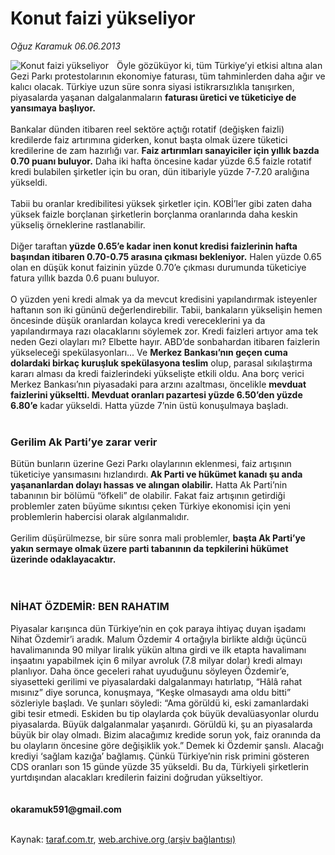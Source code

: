 # Konut faizi yükseliyor

*Oğuz Karamuk 06.06.2013*

<div class="yazi"><img align="left" alt="Konut faizi yükseliyor" border="0" src="http://www.taraf.com.tr/fotoraflar/makaleler/konut-faizi-yukseliyor_6760_orijinal.jpg" style="border-right-width:10px; border-color:#FFFFFF"/><p>Öyle gözüküyor ki, tüm Türkiye’yi etkisi altına alan Gezi Parkı protestolarının ekonomiye faturası, tüm tahminlerden daha ağır ve kalıcı olacak. Türkiye uzun süre sonra siyasi istikrarsızlıkla tanışırken, piyasalarda yaşanan dalgalanmaların <strong>faturası üretici ve tüketiciye de yansımaya başlıyor.</strong><br/><br/>Bankalar dünden itibaren reel sektöre açtığı rotatif (değişken faizli) kredilerde faiz artırımına giderken, konut başta olmak üzere tüketici kredilerine de zam hazırlığı var. <strong>Faiz artırımları sanayiciler için yıllık bazda 0.70 puanı buluyor.</strong> Daha iki hafta öncesine kadar yüzde 6.5 faizle rotatif kredi bulabilen şirketler için bu oran, dün itibariyle yüzde 7-7.20 aralığına yükseldi.<br/><br/>Tabii bu oranlar kredibilitesi yüksek şirketler için. KOBİ’ler gibi zaten daha yüksek faizle borçlanan şirketlerin borçlanma oranlarında daha keskin yükseliş örneklerine rastlanabilir.<br/><br/>Diğer taraftan<strong> yüzde 0.65’e kadar inen konut kredisi faizlerinin hafta başından itibaren 0.70-0.75 arasına çıkması bekleniyor.</strong> Halen yüzde 0.65 olan en düşük konut faizinin yüzde 0.70’e çıkması durumunda tüketiciye fatura yıllık bazda 0.6 puanı buluyor.<br/><br/>O yüzden yeni kredi almak ya da mevcut kredisini yapılandırmak isteyenler haftanın son iki gününü değerlendirebilir. Tabii, bankaların yükselişin hemen öncesinde düşük oranlardan kolayca kredi vereceklerini ya da yapılandırmaya razı olacaklarını söylemek zor. Kredi faizleri artıyor ama tek neden Gezi olayları mı? Elbette hayır. ABD’de sonbahardan itibaren faizlerin yükseleceği spekülasyonları... Ve <strong>Merkez Bankası’nın geçen cuma dolardaki birkaç kuruşluk spekülasyona teslim</strong> olup, parasal sıkılaştırma kararı alması da kredi faizlerindeki yükselişte etkili oldu. Ana borç verici Merkez Bankası’nın piyasadaki para arzını azaltması, öncelikle <strong>mevduat faizlerini yükseltti. Mevduat oranları pazartesi yüzde 6.50’den yüzde 6.80’e</strong> kadar yükseldi. Hatta yüzde 7’nin üstü konuşulmaya başladı.<br/><br/></p>
<h3>Gerilim Ak Parti’ye zarar verir</h3>
<p>Bütün bunların üzerine Gezi Parkı olaylarının eklenmesi, faiz artışının tüketiciye yansımasını hızlandırdı.<strong> Ak Parti ve hükümet kanadı şu anda yaşananlardan dolayı hassas ve alıngan olabilir.</strong> Hatta Ak Parti’nin tabanının bir bölümü “öfkeli” de olabilir. Fakat faiz artışının getirdiği problemler zaten büyüme sıkıntısı çeken Türkiye ekonomisi için yeni problemlerin habercisi olarak algılanmalıdır.<br/><br/>Gerilim düşürülmezse, bir süre sonra mali problemler, <strong>başta Ak Parti’ye yakın sermaye olmak üzere parti tabanının da tepkilerini hükümet üzerinde odaklayacaktır.<br/></strong><br/><br/></p>
<h3>NİHAT ÖZDEMİR: BEN RAHATIM </h3>
<p>Piyasalar karışınca dün Türkiye’nin en çok paraya ihtiyaç duyan işadamı Nihat Özdemir’i aradık. Malum Özdemir 4 ortağıyla birlikte aldığı üçüncü havalimanında 90 milyar liralık yükün altına girdi ve ilk etapta havalimanı inşaatını yapabilmek için 6 milyar avroluk (7.8 milyar dolar) kredi almayı planlıyor. Daha önce geceleri rahat uyuduğunu söyleyen Özdemir’e, siyasetteki gerilimi ve piyasalardaki dalgalanmayı hatırlatıp, “Hâlâ rahat mısınız” diye sorunca, konuşmaya, “Keşke olmasaydı ama oldu bitti” sözleriyle başladı. Ve şunları söyledi: “Ama görüldü ki, eski zamanlardaki gibi tesir etmedi. Eskiden bu tip olaylarda çok büyük devalüasyonlar olurdu piyasalarda. Büyük dalgalanmalar yaşanırdı. Görüldü ki, şu an piyasalarda büyük bir olay olmadı. Bizim alacağımız kredide sorun yok, faiz oranında da bu olayların öncesine göre değişiklik yok.” Demek ki Özdemir şanslı. Alacağı krediyi ‘sağlam kazığa’ bağlamış. Çünkü Türkiye’nin risk primini gösteren CDS oranları son 15 günde yüzde 35 yükseldi. Bu da, Türkiyeli şirketlerin yurtdışından alacakları kredilerin faizini doğrudan yükseltiyor.<br/><br/><br/><strong>okaramuk591@gmail.com<br/></strong><br/></p>
</div>

Kaynak: [taraf.com.tr](http://www.taraf.com.tr:80/oguz-karamuk/makale-konut-faizi-yukseliyor.htm), [web.archive.org (arşiv bağlantısı)](http://web.archive.org/web/20130608140700/http://www.taraf.com.tr:80/oguz-karamuk/makale-konut-faizi-yukseliyor.htm)

